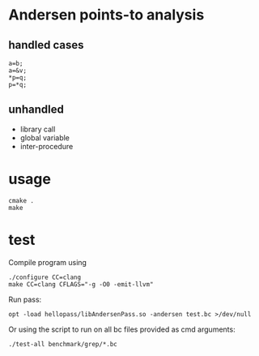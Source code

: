 # Andersen points-to analysis

## handled cases
```
a=b;
a=&v;
*p=q;
p=*q;
```

## unhandled
* library call
* global variable
* inter-procedure

# usage

```
cmake .
make
```

# test
Compile program using

```
./configure CC=clang
make CC=clang CFLAGS="-g -O0 -emit-llvm"
```

Run pass:

```
opt -load hellopass/libAndersenPass.so -andersen test.bc >/dev/null
```

Or using the script to run on all bc files provided as cmd arguments:

```
./test-all benchmark/grep/*.bc
```

